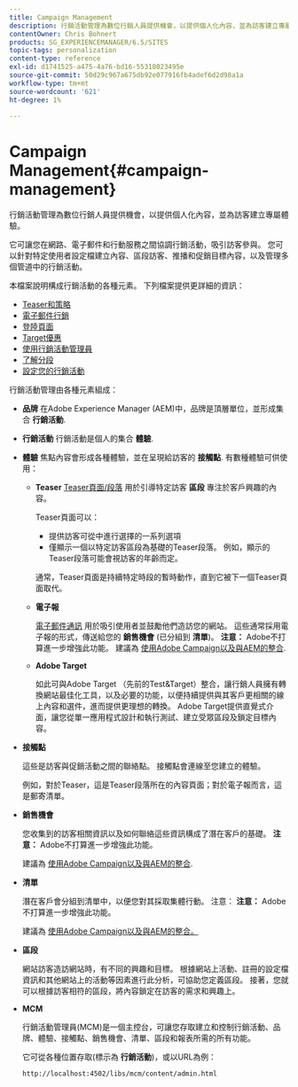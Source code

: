 ```yaml
---
title: Campaign Management
description: 行銷活動管理為數位行銷人員提供機會，以提供個人化內容，並為訪客建立專屬體驗。 它可讓您在網路、電子郵件和行動服務之間協調行銷活動，吸引訪客參與。
contentOwner: Chris Bohnert
products: SG_EXPERIENCEMANAGER/6.5/SITES
topic-tags: personalization
content-type: reference
exl-id: d1741525-a475-4a76-bd16-55318023495e
source-git-commit: 50d29c967a675db92e077916fb4adef6d2d98a1a
workflow-type: tm+mt
source-wordcount: '621'
ht-degree: 1%

---
```



# Campaign Management{#campaign-management}

行銷活動管理為數位行銷人員提供機會，以提供個人化內容，並為訪客建立專屬體驗。

它可讓您在網路、電子郵件和行動服務之間協調行銷活動，吸引訪客參與。 您可以針對特定使用者設定檔建立內容、區段訪客、推播和促銷目標內容，以及管理多個管道中的行銷活動。

本檔案說明構成行銷活動的各種元素。 下列檔案提供更詳細的資訊：

* [Teaser和策略](/help/sites-classic-ui-authoring/classic-personalization-campaigns-teasers-strategy.md)
* [電子郵件行銷](/help/sites-classic-ui-authoring/classic-personalization-campaigns-email.md)
* [登陸頁面](/help/sites-classic-ui-authoring/classic-personalization-campaigns-landingpage.md)
* [Target優惠](/help/sites-classic-ui-authoring/classic-personalization-campaigns-target-offers.md)
* [使用行銷活動管理員](/help/sites-classic-ui-authoring/classic-personalization-campaigns-mktg-manager.md)
* [了解分段](/help/sites-classic-ui-authoring/classic-personalization-campaigns-segmentation.md)
* [設定您的行銷活動](/help/sites-classic-ui-authoring/classic-personalization-campaigns-setting-up-your.md)

行銷活動管理由各種元素組成：

* **品牌**
在Adobe Experience Manager (AEM)中，品牌是頂層單位，並形成集合 **行銷活動**.

* **行銷活動**
行銷活動是個人的集合 **體驗**.

* **體驗**
焦點內容會形成各種體驗，並在呈現給訪客的 **接觸點**. 有數種體驗可供使用：

   * **Teaser**
     [Teaser頁面/段落](#teasers) 用於引導特定訪客 **區段** 專注於客戶興趣的內容。

     Teaser頁面可以：

      * 提供訪客可從中進行選擇的一系列選項
      * 僅顯示一個以特定訪客區段為基礎的Teaser段落。 例如，顯示的Teaser段落可能會視訪客的年齡而定。

     通常，Teaser頁面是持續特定時段的暫時動作，直到它被下一個Teaser頁面取代。

   * **電子報**

     [電子郵件通訊](#emailmarketing) 用於吸引使用者並鼓勵他們造訪您的網站。 這些通常採用電子報的形式，傳送給您的 **銷售機會** (已分組到 **清單**)。 **注意：** Adobe不打算進一步增強此功能。 建議為 [使用Adobe Campaign以及與AEM的整合](/help/sites-administering/campaign.md).

   * **Adobe Target**

     如此可與Adobe Target （先前的Test&amp;Target）整合，讓行銷人員擁有轉換網站最佳化工具，以及必要的功能，以便持續提供與其客戶更相關的線上內容和選件，進而提供更理想的轉換。 Adobe Target提供直覺式介面，讓您從單一應用程式設計和執行測試、建立受眾區段及鎖定目標內容。

* **接觸點**

  這些是訪客與促銷活動之間的聯絡點。 接觸點會連線至您建立的體驗。

  例如，對於Teaser，這是Teaser段落所在的內容頁面；對於電子報而言，這是郵寄清單。

* **銷售機會**

  您收集到的訪客相關資訊以及如何聯絡這些資訊構成了潛在客戶的基礎。 **注意：** Adobe不打算進一步增強此功能。

  建議為 [使用Adobe Campaign以及與AEM的整合](/help/sites-administering/campaign.md).

* **清單**

  潛在客戶會分組到清單中，以便您對其採取集體行動。 注意： **注意：** Adobe不打算進一步增強此功能。

  建議為 [使用Adobe Campaign以及與AEM的整合。](/help/sites-administering/campaign.md)

* **區段**

  網站訪客造訪網站時，有不同的興趣和目標。 根據網站上活動、註冊的設定檔資訊和其他網站上的活動等因素進行此分析，可協助您定義區段。 接著，您就可以根據訪客相符的區段，將內容鎖定在訪客的需求和興趣上。

* **MCM**

  行銷活動管理員(MCM)是一個主控台，可讓您存取建立和控制行銷活動、品牌、體驗、接觸點、銷售機會、清單、區段和報表所需的所有功能。

  它可從各種位置存取(標示為 **行銷活動**)，或以URL為例：

  `http://localhost:4502/libs/mcm/content/admin.html`
